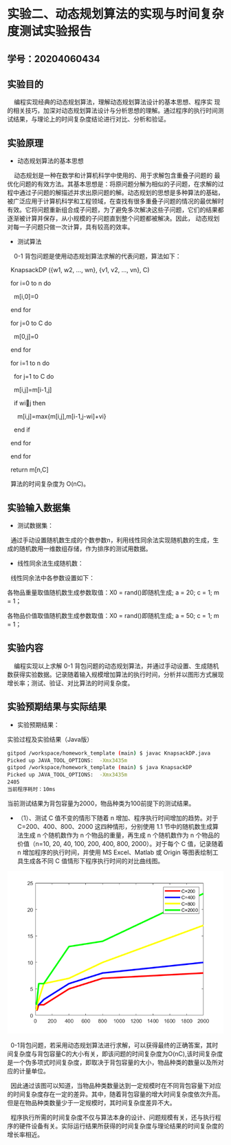 # 实验二、动态规划算法的实现与时间复杂度测试实验报告

## 学号：20204060434

## 实验目的

&nbsp;&nbsp;&nbsp;&nbsp;编程实现经典的动态规划算法，理解动态规划算法设计的基本思想、程序实
现的相关技巧，加深对动态规划算法设计与分析思想的理解。通过程序的执行时间测试结果，与理论上的时间复杂度结论进行对比、分析和验证。

## 实验原理

+ 动态规划算法的基本思想
  
&nbsp;&nbsp;&nbsp;&nbsp;动态规划是一种在数学和计算机科学中使用的、用于求解包含重叠子问题的
最优化问题的有效方法。其基本思想是：将原问题分解为相似的子问题，在求解的过程中通过子问题的解描述并求出原问题的解。动态规划的思想是多种算法的基础，被广泛应用于计算机科学和工程领域，在查找有很多重叠子问题的情况的最优解时有效。它将问题重新组合成子问题，为了避免多次解决这些子问题，它们的结果都逐渐被计算并保存，从小规模的子问题直到整个问题都被解决。因此，
动态规划对每一子问题只做一次计算，具有较高的效率。

+ 测试算法
  
&nbsp;&nbsp;&nbsp;&nbsp;0-1 背包问题是使用动态规划算法求解的代表问题，算法如下：  

&nbsp;&nbsp;KnapsackDP ({w1, w2, …, wn}, {v1, v2, …, vn}, C)

&nbsp;&nbsp;for i=0 to n do

&nbsp;&nbsp;&nbsp;&nbsp;m[i,0]=0

&nbsp;&nbsp;end for

&nbsp;&nbsp;for j=0 to C do

&nbsp;&nbsp;&nbsp;&nbsp;m[0,j]=0

&nbsp;&nbsp;end for

&nbsp;&nbsp;for i=1 to n do

&nbsp;&nbsp;&nbsp;&nbsp;for j=1 to C do

&nbsp;&nbsp;&nbsp;&nbsp;m[i,j]=m[i-1,j]

&nbsp;&nbsp;&nbsp;&nbsp;if wij then

&nbsp;&nbsp;&nbsp;&nbsp;&nbsp;&nbsp;m[i,j]=max{m[i,j],m[i-1,j-wi]+vi}

&nbsp;&nbsp;&nbsp;&nbsp;end if

&nbsp;&nbsp;end for

&nbsp;&nbsp;end for

&nbsp;&nbsp;return m[n,C]

&nbsp;&nbsp;算法的时间复杂度为 O(nC)。

## 实验输入数据集

+ 测试数据集：
  
&nbsp;&nbsp;通过手动设置随机数生成的个数参数n，利用线性同余法实现随机数的生成，生成的随机数用一维数组存储，作为排序的测试用数据。

+ 线性同余法生成随机数：

&nbsp;&nbsp;线性同余法中各参数设置如下：

各物品重量取值随机数生成参数取值：X0 = rand()即随机生成; a = 20; c = 1; m = 1；

各物品价值取值随机数生成参数取值：X0 = rand()即随机生成; a = 50; c = 1; m = 1；


## 实验内容

&nbsp;&nbsp;&nbsp;&nbsp;编程实现以上求解 0-1 背包问题的动态规划算法，并通过手动设置、生成随机数获得实验数据。记录随着输入规模增加算法的执行时间，分析并以图形方式展现增长率；测试、验证、对比算法的时间复杂度。

## 实验预期结果与实际结果

+ 实验预期结果：

实验过程及实验结果（Java版）

```bash
gitpod /workspace/homework_template (main) $ javac KnapsackDP.java 
Picked up JAVA_TOOL_OPTIONS:  -Xmx3435m
gitpod /workspace/homework_template (main) $ java KnapsackDP 
Picked up JAVA_TOOL_OPTIONS:  -Xmx3435m
2405
当前程序耗时：10ms
```
当前测试结果为背包容量为2000，物品种类为100前提下的测试结果。

+ （1）、测试 C 值不变的情形下随着 n 增加、程序执行时间增加的趋势。对于C=200、400、800、2000 这四种情形，分别使用 1.1 节中的随机数生成算法生成 n 个随机数作为 n 个物品的重量，再生成 n 个随机数作为 n 个物品的价值（n=10,
20, 40, 100, 200, 400, 800, 2000）。对于每个 C 值，记录随着 n 增加程序的执行时间，并使用 MS Excel、Matlab 或 Origin 等图表绘制工具生成各不同 C 值情形下程序执行时间的对比曲线图。

![动态规划算法执行时间折线图](动态规划算法执行时间折线图.png)

&nbsp;&nbsp;0-1背包问题，若采用动态规划算法进行求解，可以获得最终的正确答案，其时间复杂度与背包容量C的大小有关，即该问题的时间复杂度为O(nC),该时间复杂度是一个伪多项式时间复杂度，即取决于背包容量的大小，物品种类的数量以及所对应的计量单位。

&nbsp;&nbsp;因此通过该图可以知道，当物品种类数量达到一定规模时在不同背包容量下对应的时间复杂度存在一定的差异。其中，随着背包容量的增大时间复杂度依次升高。但是在物品种类数量少于一定规模时，其时间复杂度差异不大。

&nbsp;&nbsp;程序执行所需的时间复杂度不仅与算法本身的设计、问题规模有关，还与执行程序的硬件设备有关。实际运行结果所获得的时间复杂度与理论结果的时间复杂度的增长率相近。